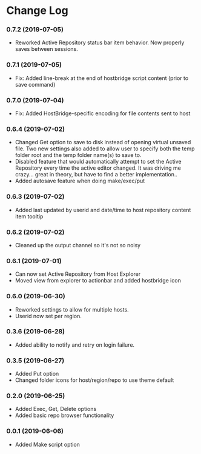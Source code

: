 # Change Log


### 0.7.2 (2019-07-05)
* Reworked Active Repository status bar item behavior.  Now properly saves between sessions.


### 0.7.1 (2019-07-05)
* Fix: Added line-break at the end of hostbridge script content (prior to save command)


### 0.7.0 (2019-07-04)
* Fix: Added HostBridge-specific encoding for file contents sent to host


### 0.6.4 (2019-07-02)
* Changed Get option to save to disk instead of opening virtual unsaved file.  Two new settings also added to 
allow user to specify both the temp folder root and the temp folder name(s) to save to.
* Disabled feature that would automatically attempt to set the Active Repository every time the active editor changed.
It was driving me crazy...  great in theory, but have to find a better implementation..
* Added autosave feature when doing make/exec/put


### 0.6.3 (2019-07-02)
* Added last updated by userid and date/time to host repository content item tooltip


### 0.6.2 (2019-07-02)
* Cleaned up the output channel so it's not so noisy


### 0.6.1 (2019-07-01)
* Can now set Active Repository from Host Explorer
* Moved view from explorer to actionbar and added hostbridge icon


### 0.6.0 (2019-06-30)
* Reworked settings to allow for multiple hosts.  
* Userid now set per region.


### 0.3.6 (2019-06-28)
* Added ability to notify and retry on login failure.


### 0.3.5 (2019-06-27)
* Added Put option
* Changed folder icons for host/region/repo to use theme default

### 0.2.0 (2019-06-25)
* Added Exec, Get, Delete options
* Added basic repo browser functionality


### 0.0.1 (2019-06-06)
* Added Make script option
